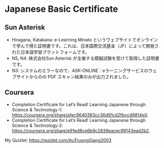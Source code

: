 # Japanese Basic Certificate
## Sun Asterisk
- Hiragana, Katakana: e-Learning Minato というウェブサイトでオンラインで学んで得た証明書です。これは、日本国際交流基金（JF）によって開発された日本語学習プラットフォームです。
- N5, N4: 株式会社Sun Asterisk が主催する模擬試験を受けて取得した証明書です。
- N3: システムのエラーなので、ASK-ONLINE：eラーニングサービスのウェブサイトからのの PDF スキャン結果のみが出力されました。

## Coursera
- Completion Certificate for Let’s Read! Learning Japanese through Science & Technology-1: https://coursera.org/share/afec9640383cc36d91cd2fbccd9814e0.
- Completion Certificate for Let’s Read! Learning Japanese through Science & Technology-2: https://coursera.org/share/e91ed8ce6b9c2839eacec99143ead2b2.

My Quizlet: https://quizlet.com/AuTruongGiang2003
